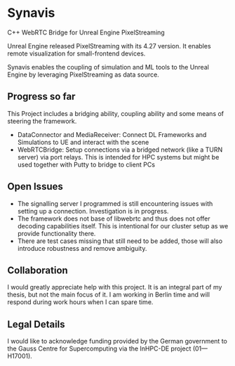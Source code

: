 # Synavis

C++ WebRTC Bridge for Unreal Engine PixelStreaming

Unreal Engine released PixelStreaming with its 4.27 version. It enables remote visualization for small-frontend devices.

Synavis enables the coupling of simulation and ML tools to the Unreal Engine by leveraging PixelStreaming as data source.

## Progress so far

This Project includes a bridging ability, coupling ability and some means of steering the framework.

- DataConnector and MediaReceiver: Connect DL Frameworks and Simulations to UE and interact with the scene
- WebRTCBridge: Setup connections via a bridged network (like a TURN server) via port relays. This is intended for HPC systems but might be used together with Putty to bridge to client PCs

## Open Issues

- The signalling server I programmed is still encountering issues with setting up a connection. Investigation is in progress.
- The framework does not base of libwebrtc and thus does not offer decoding capabilities itself. This is intentional for our cluster setup as we provide functionality there.
- There are test cases missing that still need to be added, those will also introduce robustness and remove ambiguity.

## Collaboration

I would greatly appreciate help with this project. It is an integral part of my thesis, but not the main focus of it.
I am working in Berlin time and will respond during work hours when I can spare time.

## Legal Details

I would like to acknowledge funding provided by the German government to the Gauss Centre for Supercomputing via the InHPC-DE project (01—H17001).


